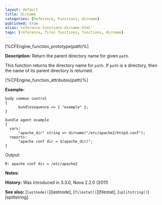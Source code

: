 ```yaml
---
layout: default
title: dirname
categories: [Reference, Functions, dirname]
published: true
alias: reference-functions-dirname.html
tags: [reference, files functions, functions, dirname]
---
```


[%CFEngine_function_prototype(path)%]

**Description:** Return the parent directory name for given `path`.

This function returns the directory name for `path`. If `path` is a 
directory, then the name of its parent directory is returned.

[%CFEngine_function_attributes(path)%]

**Example:**  

```cf3
body common control
{
      bundlesequence => { "example" };
}

bundle agent example
{
  vars:
      "apache_dir" string => dirname("/etc/apache2/httpd.conf");
  reports:
      "apache conf dir = $(apache_dir)";
}
```

Output:

```
R: apache conf dir = /etc/apache2
```

**Notes:**

**History:** Was introduced in 3.3.0, Nova 2.2.0 (2011)

**See also:** [`lastnode()`][lastnode], [`filestat()`][filestat], 
[`splitstring()`][splitstring].
